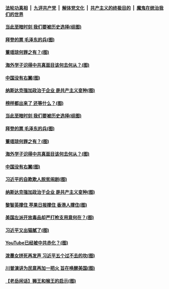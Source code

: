 

####  [法轮功真相](../../../../basic/blob/master/README.md?t=12060231) &nbsp;|&nbsp; [九评共产党](../../../../9ping.md/blob/master/README.md?t=12060231) &nbsp;|&nbsp; [解体党文化](../../../../jtdwh.md/blob/master/README.md?t=12060231)  &nbsp;|&nbsp; [共产主义的终极目的](../../../../gczydzjmd.md/blob/master/README.md?t=12060231) &nbsp;|&nbsp; [魔鬼在统治我们的世界](../../../../mgztzwmdsj.md/blob/master/README.md?t=12060231) 

#### [当此至暗时刻 我们要被历史选择(组图)](../pages/p4/953950.md?t=12060231) 

#### [拜登的票 毛泽东的兵(图)](../pages/p4/954808.md?t=12060231) 

#### [董瑶琼何罪之有？(图)](../pages/p4/954775.md?t=12060231) 

#### [海外学子识得中共真面目该何去何从？(图)](../pages/p4/954776.md?t=12060231) 

#### [中国没有右翼(图)](../pages/p4/954774.md?t=12060231) 

#### [纳斯达克强加政治于企业 是共产主义变种(图)](../pages/p4/954772.md?t=12060231) 

#### [榜样都出来了 还等什么？(图)](../pages/p4/954837.md?t=12060231) 

#### [当此至暗时刻 我们要被历史选择(组图)](../pages/p4/953950.md?t=12060231) 

#### [拜登的票 毛泽东的兵(图)](../pages/p4/954808.md?t=12060231) 

#### [董瑶琼何罪之有？(图)](../pages/p4/954775.md?t=12060231) 

#### [海外学子识得中共真面目该何去何从？(图)](../pages/p4/954776.md?t=12060231) 

#### [中国没有右翼(图)](../pages/p4/954774.md?t=12060231) 

#### [习近平的自欺欺人脱贫闹剧(图)](../pages/p4/954761.md?t=12060231) 

#### [纳斯达克强加政治于企业 是共产主义变种(图)](../pages/p4/954772.md?t=12060231) 





#### [黎智英撑住 苹果日报撑住 香港人撑住(图)](../pages/p4/954653.md?t=12060231) 

#### [美国左派开放毒品却严打枪支用意何在？(图)](../pages/p4/954650.md?t=12060231) 

#### [习近平又出猫腻了(图)](../pages/p4/954649.md?t=12060231) 

#### [YouTube已经被中共赤化？(图)](../pages/p4/954627.md?t=12060231) 

#### [泼墨女拼死再发声 习近平五个过不去的坎(图)](../pages/p4/954639.md?t=12060231) 

#### [川普演讲为民意再加一把火 旨在唤醒美国(图)](../pages/p4/954631.md?t=12060231) 

#### [【老岳闲话】狮王和猴王的启示(图)](../pages/p4/954609.md?t=12060231) 


